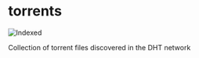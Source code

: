 torrents 
========
![Indexed](https://img.shields.io/badge/indexed-202030-blue)

Collection of torrent files discovered in the DHT network
